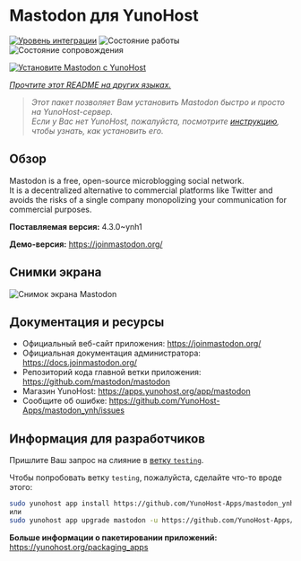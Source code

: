 <!--
Важно: этот README был автоматически сгенерирован <https://github.com/YunoHost/apps/tree/master/tools/readme_generator>
Он НЕ ДОЛЖЕН редактироваться вручную.
-->

# Mastodon для YunoHost

[![Уровень интеграции](https://dash.yunohost.org/integration/mastodon.svg)](https://ci-apps.yunohost.org/ci/apps/mastodon/) ![Состояние работы](https://ci-apps.yunohost.org/ci/badges/mastodon.status.svg) ![Состояние сопровождения](https://ci-apps.yunohost.org/ci/badges/mastodon.maintain.svg)

[![Установите Mastodon с YunoHost](https://install-app.yunohost.org/install-with-yunohost.svg)](https://install-app.yunohost.org/?app=mastodon)

*[Прочтите этот README на других языках.](./ALL_README.md)*

> *Этот пакет позволяет Вам установить Mastodon быстро и просто на YunoHost-сервер.*  
> *Если у Вас нет YunoHost, пожалуйста, посмотрите [инструкцию](https://yunohost.org/install), чтобы узнать, как установить его.*

## Обзор

Mastodon is a free, open-source microblogging social network.  
It is a decentralized alternative to commercial platforms like Twitter and avoids the risks of a single company monopolizing your communication for commercial purposes.


**Поставляемая версия:** 4.3.0~ynh1

**Демо-версия:** <https://joinmastodon.org/>

## Снимки экрана

![Снимок экрана Mastodon](./doc/screenshots/mastodon.png)

## Документация и ресурсы

- Официальный веб-сайт приложения: <https://joinmastodon.org/>
- Официальная документация администратора: <https://docs.joinmastodon.org/>
- Репозиторий кода главной ветки приложения: <https://github.com/mastodon/mastodon>
- Магазин YunoHost: <https://apps.yunohost.org/app/mastodon>
- Сообщите об ошибке: <https://github.com/YunoHost-Apps/mastodon_ynh/issues>

## Информация для разработчиков

Пришлите Ваш запрос на слияние в [ветку `testing`](https://github.com/YunoHost-Apps/mastodon_ynh/tree/testing).

Чтобы попробовать ветку `testing`, пожалуйста, сделайте что-то вроде этого:

```bash
sudo yunohost app install https://github.com/YunoHost-Apps/mastodon_ynh/tree/testing --debug
или
sudo yunohost app upgrade mastodon -u https://github.com/YunoHost-Apps/mastodon_ynh/tree/testing --debug
```

**Больше информации о пакетировании приложений:** <https://yunohost.org/packaging_apps>
